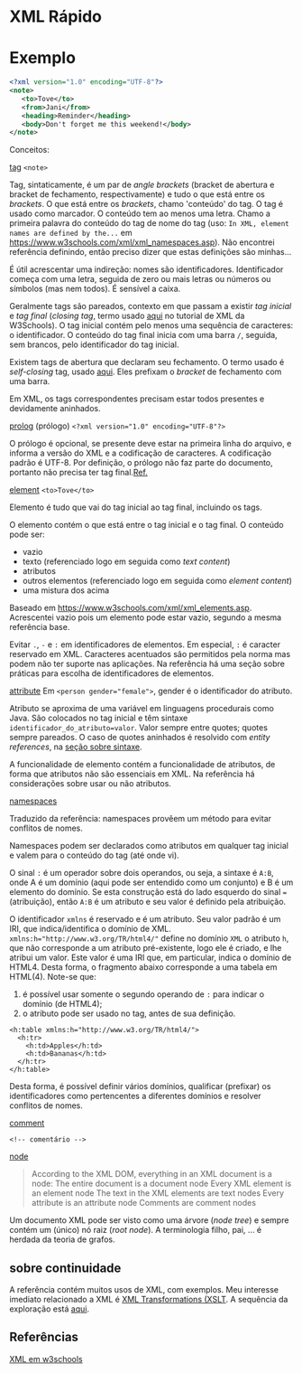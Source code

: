 # XML Rápido

# Exemplo

``` xml
<?xml version="1.0" encoding="UTF-8"?>
<note>
   <to>Tove</to>
   <from>Jani</from>
   <heading>Reminder</heading>
   <body>Don't forget me this weekend!</body>
</note>
```

Conceitos:


[tag]() `<note>`

Tag, sintaticamente, é um par de *angle brackets* (bracket de abertura e bracket de fechamento, respectivamente) e tudo o que está entre os *brackets*. O que está entre os *brackets*, chamo 'conteúdo' do tag. O tag é usado como marcador. O conteúdo tem ao menos uma letra. Chamo a primeira palavra do conteúdo do tag de nome do tag (uso: `In XML, element names are defined by the...` em https://www.w3schools.com/xml/xml_namespaces.asp).  Não encontrei referência definindo, então preciso dizer que estas definições são minhas...

É útil acrescentar uma indireção: nomes são identificadores. Identificador começa com uma letra, seguida de zero ou mais letras ou números ou símbolos (mas nem todos). É sensível a caixa.

Geralmente tags são pareados, contexto em que passam a existir *tag inicial* e *tag final* (*closing tag*, termo usado [aqui](https://www.w3schools.com/xml/xml_syntax.asp) no tutorial de XML da W3Schools). O tag inicial contém pelo menos uma sequência de caracteres: o identificador. O conteúdo do tag final inicia com uma barra `/`, seguida, sem brancos, pelo identificador do tag inicial.

Existem tags de abertura que declaram seu fechamento. O termo usado é *self-closing* tag, usado [aqui](https://www.w3schools.com/xml/xml_elements.asp). Eles prefixam o *bracket* de fechamento com uma barra.

Em XML, os tags correspondentes precisam estar todos presentes e devidamente aninhados.
 
[prolog](https://www.w3schools.com/xml/xml_syntax.asp) (prólogo) `<?xml version="1.0" encoding="UTF-8"?>`

O prólogo é opcional, se presente deve estar na primeira linha do arquivo, e informa a versão do XML e a codificação de caracteres. A codificação padrão é UTF-8. Por definição, o prólogo não faz parte do documento, portanto não precisa ter tag final.[Ref.](https://www.w3schools.com/xml/xml_syntax.asp)

[element](https://www.w3schools.com/xml/xml_elements.asp) `<to>Tove</to>`

Elemento é tudo que vai do tag inicial ao tag final, incluindo os tags.

O elemento contém o que está entre o tag inicial e o tag final. O conteúdo pode ser:

- vazio
- texto (referenciado logo em seguida como *text content*)
- atributos
- outros elementos (referenciado logo em seguida como *element content*)
- uma mistura dos acima

Baseado em https://www.w3schools.com/xml/xml_elements.asp. Acrescentei vazio pois um elemento pode estar vazio, segundo a mesma referência base.

Evitar `.`, `-` e `:` em identificadores de elementos. Em especial, `:` é caracter reservado em XML. Caracteres acentuados são permitidos pela norma mas podem não ter suporte nas aplicações. Na referência há uma seção sobre práticas para escolha de identificadores de elementos.

[attribute](https://www.w3schools.com/xml/xml_attributes.asp) Em `<person gender="female">`, gender é o identificador do atributo.

Atributo se aproxima de uma variável em linguagens procedurais como Java. São colocados no tag inicial e têm sintaxe `identificador_do_atributo=valor`. Valor sempre entre quotes; quotes sempre pareados. O caso de quotes aninhados é resolvido com *entity references*, na [seção sobre sintaxe](https://www.w3schools.com/xml/xml_syntax.asp).

A funcionalidade de elemento contém a funcionalidade de atributos, de forma que atributos não são essenciais em XML. Na referência há considerações sobre usar ou não atributos.

[namespaces](https://www.w3schools.com/xml/xml_namespaces.asp)

Traduzido da referência: namespaces provêem um método para evitar conflitos de nomes.

Namespaces podem ser declarados como atributos em qualquer tag inicial e valem para o conteúdo do tag (até onde vi). 

O sinal `:` é um operador sobre dois operandos, ou seja, a sintaxe é `A:B`, onde A é um domínio (aqui pode ser entendido como um conjunto) e B é um elemento do domínio. Se esta construção está do lado esquerdo do sinal `=` (atribuição), então `A:B` é um atributo e seu valor é definido pela atribuição.
 
O identificador `xmlns` é reservado e é um atributo. Seu valor padrão é um IRI, que indica/identifica o domínio de XML. `xmlns:h="http://www.w3.org/TR/html4/"` define no domínio `XML` o atributo `h`, que não corresponde a um atributo pré-existente, logo ele é criado, e lhe atribui um valor. Este valor é uma IRI que, em particular, indica o domínio de HTML4. Desta forma, o fragmento abaixo corresponde a uma tabela em HTML(4). Note-se que:

1. é possível usar somente o segundo operando de `:` para indicar o domínio (de HTML4);
2. o atributo pode ser usado no tag, antes de sua definição.

```
<h:table xmlns:h="http://www.w3.org/TR/html4/">
  <h:tr>
    <h:td>Apples</h:td>
    <h:td>Bananas</h:td>
  </h:tr>
</h:table>
```

Desta forma, é possível definir vários domínios, qualificar (prefixar) os identificadores como pertencentes a diferentes domínios e resolver conflitos de nomes. 

[comment](https://www.w3schools.com/xml/xml_syntax.asp)

```
<!-- comentário -->
```

[node](https://www.w3schools.com/xml/dom_nodes.asp)

> According to the XML DOM, everything in an XML document is a node:
>    The entire document is a document node
>    Every XML element is an element node
>    The text in the XML elements are text nodes
>    Every attribute is an attribute node
>    Comments are comment nodes

Um documento XML pode ser visto como uma árvore (*node tree*) e sempre contém um (único) nó raiz (*root node*). A terminologia filho, pai, ... é herdada da teoria de grafos.

## sobre continuidade

A referência contém muitos usos de XML, com exemplos. Meu interesse imediato relacionado a XML é [XML Transformations (XSLT](https://www.w3schools.com/xml/xsl_intro.asp). A sequência da exploração está [aqui](UsandoXSLT.md).

## Referências

[XML em w3schools](https://www.w3schools.com/xml/default.asp)

